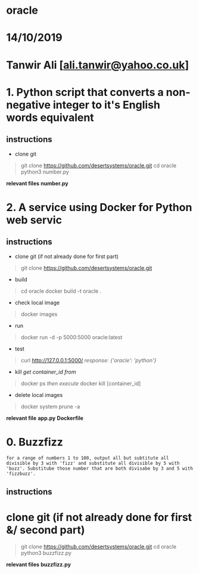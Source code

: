 # oracle
# 14/10/2019
# Tanwir Ali [ali.tanwir@yahoo.co.uk]


# 1. Python script that converts a non-negative integer to it's English words equivalent

instructions
------------

* clone git
> git clone https://github.com/desertsystems/oracle.git
> cd oracle
> python3 number.py

**relevant files**
**number.py**



# 2. A service using Docker for Python web servic

instructions
------------

* clone git (if not already done for first part)
> git clone https://github.com/desertsystems/oracle.git


* build
> cd oracle
> docker build -t oracle .


* check local image
> docker images


* run
> docker run -d -p 5000:5000 oracle:latest


* test
> curl http://127.0.0.1:5000/
*response: {'oracle': 'python'}*


* kill
*get container_id from*
> docker ps
*then execute*
> docker kill [container_id]


* delete local images
> docker system prune -a

**relevant file**
**app.py**
**Dockerfile**




# 0. Buzzfizz

`for a range of numbers 1 to 100, output all but subtitute all divisible by 3 with 'fizz' and substitute all divisible by 5 with 'buzz'. Substitube those number that are both divisabe by 3 and 5 with 'fizzbuzz'.`

instructions
------------

# clone git (if not already done for first &/ second part)
> git clone https://github.com/desertsystems/oracle.git
> cd oracle
> python3 buzzfizz.py

**relevant files**
**buzzfizz.py**